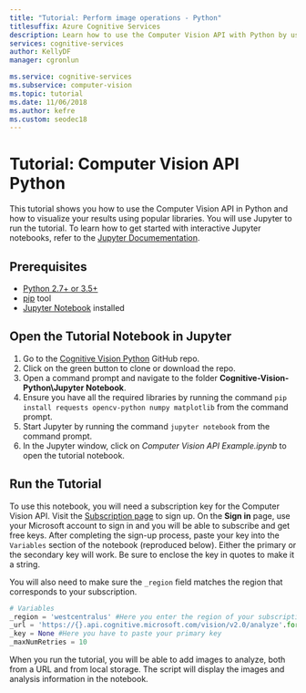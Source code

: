 ```yaml
---
title: "Tutorial: Perform image operations - Python"
titlesuffix: Azure Cognitive Services
description: Learn how to use the Computer Vision API with Python by using Jupyter notebooks. Visualize your results using popular libraries.
services: cognitive-services
author: KellyDF
manager: cgronlun

ms.service: cognitive-services
ms.subservice: computer-vision
ms.topic: tutorial
ms.date: 11/06/2018
ms.author: kefre
ms.custom: seodec18
---
```


# Tutorial: Computer Vision API Python

This tutorial shows you how to use the Computer Vision API in Python and how to visualize your results using popular libraries. You will use Jupyter to run the tutorial. To learn how to get started with interactive Jupyter notebooks, refer to the [Jupyter Documementation](https://jupyter.readthedocs.io/en/latest/index.html).

## Prerequisites

- [Python 2.7+ or 3.5+](https://www.python.org/downloads/)
- [pip](https://pip.pypa.io/en/stable/installing/) tool
- [Jupyter Notebook](https://jupyter.org/install) installed

## Open the Tutorial Notebook in Jupyter 

1. Go to the [Cognitive Vision Python](https://github.com/Microsoft/Cognitive-Vision-Python) GitHub repo. 
2. Click on the green button to clone or download the repo. 
3. Open a command prompt and navigate to the folder **Cognitive-Vision-Python\Jupyter Notebook**.
1. Ensure you have all the required libraries by running the command `pip install requests opencv-python numpy matplotlib` from the command prompt.
1. Start Jupyter by running the command `jupyter notebook` from the command prompt.
1. In the Jupyter window, click on _Computer Vision API Example.ipynb_ to open the tutorial notebook.

## Run the Tutorial

To use this notebook, you will need a subscription key for the Computer Vision API. Visit the [Subscription page](https://azure.microsoft.com/try/cognitive-services/) to sign up. On the **Sign in** page, use your Microsoft account to sign in and you will be able to subscribe and get free keys. After completing the sign-up process, paste your key into the `Variables` section of the notebook (reproduced below). Either the primary or the secondary key will work. Be sure to enclose the key in quotes to make it a string.

You will also need to make sure the `_region` field matches the region that corresponds to your subscription.

```python
# Variables
_region = 'westcentralus' #Here you enter the region of your subscription
_url = 'https://{}.api.cognitive.microsoft.com/vision/v2.0/analyze'.format(_region)
_key = None #Here you have to paste your primary key
_maxNumRetries = 10
```

When you run the tutorial, you will be able to add images to analyze, both from a URL and from local storage. The script will display the images and analysis information in the notebook.
